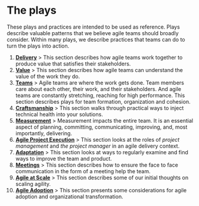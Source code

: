 
# The plays

These plays and practices are intended to be used as reference.  Plays describe valuable patterns that we believe agile teams should broadly consider. Within many plays, we describe practices that teams can do to turn the plays into action.

1. **[Delivery](https://github.com/booz-allen-hamilton/agile-playbook/blob/master/plays/1_Delivery.md)** > This section describes how agile teams work together to produce value that satisfies their stakeholders.  
1. **[Value](https://github.com/booz-allen-hamilton/agile-playbook/blob/master/plays/2_Value.md)** > This section describes how agile teams can understand the value of the work they do.
1. **[Teams](https://github.com/booz-allen-hamilton/agile-playbook/blob/master/plays/3_Teams.md)** > Agile teams are where the work gets done. Team members care about each other, their work, and their stakeholders. And agile teams are constantly stretching, reaching for high performance. This section describes plays for team formation, organization and cohesion.
1. **[Craftsmanship](https://github.com/booz-allen-hamilton/agile-playbook/blob/master/plays/4_Craftsmanship.md)** > This section walks through practical ways to inject technical health into your solutions.
1. **[Measurement](https://github.com/booz-allen-hamilton/agile-playbook/blob/master/plays/5_Measurement.md)** > Measurement impacts the entire team. It is an essential aspect of planning, committing, communicating, improving, and, most importantly, delivering.
1. **[Agile Project Execution](https://github.com/booz-allen-hamilton/agile-playbook/blob/master/plays/6_AgileProjectExecution.md)** > This section looks at the roles of _project management_ and _the project manager_ in an agile delivery context.
1. **[Adaptation](https://github.com/booz-allen-hamilton/agile-playbook/blob/master/plays/8_Adaptation.md)** > This section looks at ways to regularly examine and find ways to improve the team and product.
1. **[Meetings](https://github.com/booz-allen-hamilton/agile-playbook/blob/master/plays/9_Meetings.md)** > This section describes how to ensure the face to face communication in the form of a meeting help the team.
1. **[Agile at Scale](https://github.com/booz-allen-hamilton/agile-playbook/blob/master/plays/10_AgileAtScale.md)** > This section describes some of our initial thoughts on scaling agility.
1. **[Agile Adoption](https://github.com/booz-allen-hamilton/agile-playbook/blob/master/plays/11_AgileMeansChange.md)** > This section presents some considerations for agile adoption and organizational transformation.
